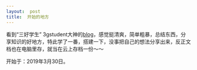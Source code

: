 ```yaml
---
layout:  post
title:  开始的地方
---
```


看到“三好学生” 3gstudent大神的[blog](https://3gstudent.github.io/)，感觉挺清爽，简单粗暴，总结东西，分享知识的好地方，特此学了一番，搭建一下，没事把自己的想法分享出来，反正文档也在电脑里存，就当在云上存档一份～～



开始于：2019年3月30日。